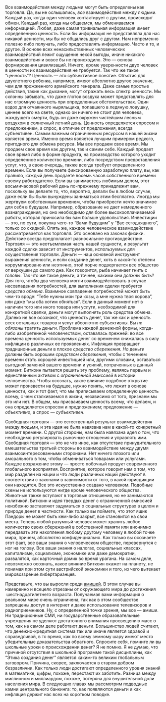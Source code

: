  

Все взаимодействия между людьми могут быть определены как торговля. Да, вы не ослышались, _все_ взаимодействия между людьми. Каждый раз, когда один человек контактирует с другим, происходит обмен. Каждый раз, когда мы общаемся, мы обмениваемся информацией. Любая, даже самая тривиальная информация имеет определенную ценность. Если бы информация не представляла для нас никакой ценности, мы бы не общались друг с другом. Нам непременно полезно либо получать, либо предоставлять информацию. Часто и то, и другое. В основе всех ненасильственных человеческих взаимодействий лежит ощущение некой выгоды, иначе никакого взаимодействия и вовсе бы не происходило. Это — основа формирования цивилизаций. Ничего, кроме уверенности двух человек в ценности их взаимодействия не требуется. Так что же такое “ценность”? Ценность — это субъективное понятие. Объятия для двухлетнего ребенка, например, имеют абсолютно другое значение, чем для прожженного армейского генерала. Даже самые простые действия, такие как дыхание, могут отражать весь спектр ценности. Мы склонны забывать, что даже глоток воздуха может представлять для нас огромную ценность при определенных обстоятельствах. Один вздох для отчаянного ныряльщика, попавшего в ледяную ловушку, ценнее всего на свете, однако он ничего не стоит для человека, жаждущего смерти, будь он даже окружен чистейшим лесным воздухом в солнечный летний день. Ценность определяется спросом и предложением, а спрос, в отличие от предложения, всегда субъективен. Самым важным ограниченным ресурсом в нашей жизни является время. Именно время является лучшим примером редкого, пригодного для обмена ресурса. Мы все продаем свое время. Мы продаем свое время как другим, так и самим себе. Каждый продает свое время либо в форме продукта, на производство которого уходит определенное количество времени, либо посредством предоставления услуг, что, в свою очередь, также всегда требует определенного времени. Если вы получаете фиксированную заработную плату, вы, как правило, каждый день продаете восемь часов собственного времени своему работодателю. Если вы занимаетесь любимым делом, этот восьмичасовой рабочий день по-прежнему принадлежит вам, поскольку вы делаете то, что, вероятно, делали бы в любом случае, даже если бы были вынуждены заниматься этим бесплатно. Иногда мы жертвуем собственным временем, чтобы приобрести нечто значимое для себя в будущем. Например, образование не дает немедленного вознаграждения, но оно необходимо для более высокооплачиваемой работы, которая приносила бы вам больше удовольствия. Инвестиции — это, по сути, покупка чего-то “Вами будущим” у “Вас сегодняшнего”, только со скидкой. Опять же, каждое человеческое взаимодействие рассматривается как торговля. Это основано на законах физики. Действие всегда предполагает равносильное противодействие. Торговля — это неотъемлемая часть нашей сущности, и результат каждой сделки зависит от инструментов, используемых для осуществления торговли. Деньги — наш основной инструмент выражения ценности, и если создание денег, хоть в какой-то степени коррумпировано или неэтично, этой порче подвергается все общество от верхушки до самого дна. Как говорится, рыба начинает гнить с головы. Так что же такое деньги, а точнее, какими они должны быть? Для того, чтобы два человека могли взаимодействовать в случае несовпадения потребностей, для выполнения сделки требуется _средство обмена_. Взаимное совпадение потребностей может быть чем-то вроде: “Тебе нужны мои три козы, а мне нужна твоя корова”, или даже “мы оба хотим обняться”. Если в данный момент нет в наличии того или иного товара или услуги, необходимой для конкретной сделки, деньги могут выполнять роль средства обмена. Далеко не все осознают, что ценность денег, так же как и ценность всех остальных товаров и услуг абсолютно субъективны. Вы _не обязаны_ тратить деньги. Проблема каждой денежной формы, когда-либо изобретенной человечеством, оставалась прежней: во все времена ценность используемых денег со временем снижалась в силу инфляции в различных ее проявлениях. Инфляция превращает традиционные деньги в плохое _средство сбережения. Но_ деньги должны быть хорошим _средством сбережения_, чтобы с течением времени стать хорошей инвестицией или, другими словами, оставаться выгодной заменой вашего времени и усилий, потраченных в данный момент. Биткоин пытается решить эту проблему, являясь первым и единственным активом с _ограниченной эмиссией_ в истории человечества. Чтобы осознать, какое влияние подобное открытие может произвести на будущее, нужно понять, что лежит в основе ценности, как и тот факт, что мы приписываем определенную ценность всему, с чем сталкиваемся в жизни, независимо от того, признаем мы это или нет. В общем, мы присваиваем ценность всему, что делаем, и она определяется спросом и предложением; предложение — _объективно_, а спрос — _субъективен_.

Свободная торговля — это естественный результат взаимодействия между людьми, и эта идея не была навязана нам в какой-то конкретный момент времени. С другой стороны, нам была навязана идея о том, что необходимо регулировать рыночные отношения и управлять ими. Свободная торговля — это не что иное, как отсутствие принудительного вмешательства третьей стороны во взаимодействие между двумя взаимозинтересованными сторонами. Нет ничего плохого или аморального в том, чтобы обмениваться товарами или услугами. Каждое возражение этому — просто побочный продукт современного глобального восприятия. Восприятие, которое говорит нам о том, что мир разделен на нации и что люди различных наций действуют в соответствии с законами в зависимости от того, в какой юрисдикции они находятся. Все это искусственно создано человеком. Подобные схемы не используются нигде кроме человеческого общества. Животные также вступают в торговые отношения, но не занимаются политикой. Биткоин и идея твердых денег с ограниченной эмиссией неизбежно заставляют задуматься о социальных структурах в целом и природе денег в частности. Как только вы поймете, что этот ящик Пандоры не может быть кем-либо закрыт, все становится на свои места. Теперь любой разумный человек может хранить любое количество своих сбережений в собственной памяти или анонимно передавать эти накопления любому другому человеку в любой точке мира, причем, абсолютно конфиденциально. Как только вы осознаете этот факт, все ваши знания о человеческом обществе, перевернутся с ног на голову. Все ваши знания о налогах, социальных классах, капитализме, социализме, экономике или даже демократии, развалятся, как карточный домик во время урагана. На самом деле, невозможно осознать, какое влияние Биткоин окажет на планету, не понимая при этом сути австрийской экономики и того, из чего вытекает мировоззрение либертарианцев. 

Представьте, что вы выросли среди [амишей](https://ru.wikipedia.org/wiki/%D0%90%D0%BC%D0%B8%D1%88%D0%B8). В этом случае вы намеренно и всецело отрезаны от окружающего мира до достижения &nbsp;шестнадцатилетнего возраста. Получаемая вами информация о реальном мире очень ограничена, так как в этом сообществе запрещены доступ в интернет и даже использование телевизоров и радиоприемников. Ну, с определенной точки зрения, мы все — амиши. Ни традиционные СМИ, ни государственные образовательные учреждения не уделяют достаточного внимания просвещению масс о том, как на самом деле работают деньги. Большинство людей считают, что денежно-кредитная система так или иначе является здравой и справедливой, в то время, как по всему земному шару имеют место убедительные доказательства обратного. Спросите себя, помните ли вы школьные уроки о происхождении денег? Я не помню. Я не думаю, что причиной отсутствия в школьной программе такой дисциплины, как “Этика создания денег” является каким-то великим глобальным заговором. Причина, скорее, заключается в старом добром безразличии. Как только люди достигают определенного уровня знаний в математике, цифры, похоже, перестают их заботить. Разница между миллионом и миллиардом, похоже, потеряна для внушительной доли населения мира. В следующих главах мы рассмотрим подводные камни центрального банкинга: то, как появляются деньги и как инфляция держит нас всех на коротком поводке.